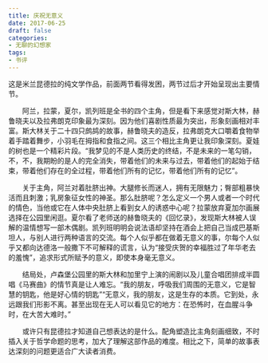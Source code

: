 ```yaml
---
title: 庆祝无意义
date: 2017-06-25
draft: false
categories:
- 无聊的幻想家
tags:
- 书评
---
```


这是米兰昆德拉的纯文学作品，前面两节看得发困，两节过后才开始呈现出主要情节。

　　阿兰，拉蒙，夏尔，凯列班是全书的四个主角，但是看下来感觉对斯大林，赫鲁晓夫以及拉弗朗克印象最为深刻。因为他们喜剧性质最为突出，形象刻画相对丰富。斯大林关于二十四只鹧鸪的故事，赫鲁晓夫的造反，拉弗朗克大口嚼着食物举着手踏着舞步，小羽毛在拇指和食指之间。这三个相比主角更让我印象深刻。夏娃的树也是一个精彩片段。“我梦见的不是人类历史的终结，不是未来的一笔勾销，不，不，我期盼的是人的完全消失，带着他们的未来与过去，带着他们的起始于结束，带着他们存在的全过程，带着他们所有的记忆，带着他们所有的记忆”。

　　关于主角，阿兰对着肚脐出神。大腿修长而迷人，拥有无限魅力；臀部粗暴快活而且刺激；乳房象征女性的神圣。那么肚脐呢？怎么定义一个男人或者一个时代的情色，当他或它在人体中央肚脐上看到女人的诱惑中心呢？拉蒙放弃夏加尔画展选择在公园里闲逛。夏尔看了老师送的赫鲁晓夫的《回忆录》，发现斯大林被人误解的温情想写一部木偶剧。凯列班明明会说法语却坚持在酒会上把自己当成巴基斯坦人，与别人进行两种语言的交流。每个人似乎都在做着无意义的事，尔每个人似乎又都向达德洛一般撒下不可解释的谎言，认为“接受庆贺的幸福胜过了年华老去的羞愧”，追求形式所赋予的意义，即使本身毫无意义。

　　结局处，卢森堡公园里的斯大林和加里宁上演的闹剧以及儿童合唱团排成半圆唱《马赛曲》的情节真是让人难忘。“我的朋友，呼吸我们周围的无意义，它是智慧的钥匙，他是好心情的钥匙”“无意义，我的朋友，这是生存的本质。它到处，永远跟我们形影不离。甚至出现在无人可以看见它的地方：在恐怖时，在血腥斗争时，在大苦大难时。”

　　或许只有昆德拉才知道自己想表达的是什么。配角塑造比主角刻画细致，不时插入关于哲学命题的思考，加大了理解这部作品的难度。相比之下，简单的故事表达深刻的问题更适合广大读者消费。